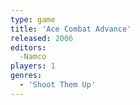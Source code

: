 ```yaml
---
type: game
title: 'Ace Combat Advance'
released: 2006
editors: 
  -Namco
players: 1
genres:
  - 'Shoot Them Up'
---
```

